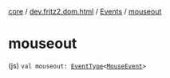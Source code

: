 [core](../../index.md) / [dev.fritz2.dom.html](../index.md) / [Events](index.md) / [mouseout](./mouseout.md)

# mouseout

(js) `val mouseout: `[`EventType`](../-event-type/index.md)`<`[`MouseEvent`](https://kotlinlang.org/api/latest/jvm/stdlib/org.w3c.dom.events/-mouse-event/index.html)`>`